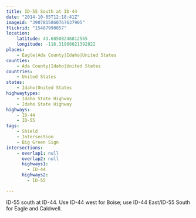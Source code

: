 ```yaml
---
title: ID-55 South at ID-44
date: "2014-10-05T12:18:41Z"
imageid: "3907815860767637905"
flickrid: "15487990857"
location:
    latitude: 43.68508248812565
    longitude: -116.31968021392822
places:
    - Eagle|Ada County|Idaho|United States
counties:
    - Ada County|Idaho|United States
countries:
    - United States
states:
    - Idaho|United States
highwaytypes:
    - Idaho State Highway
    - Idaho State Highway
highways:
    - ID-44
    - ID-55
tags:
    - Shield
    - Intersection
    - Big Green Sign
intersections:
    - overlap1: null
      overlap2: null
      highways1:
        - ID-44
      highways2:
        - ID-55

---
```

ID-55 south at ID-44.  Use ID-44 west for Boise; use ID-44 East/ID-55 South for Eagle and Caldwell.